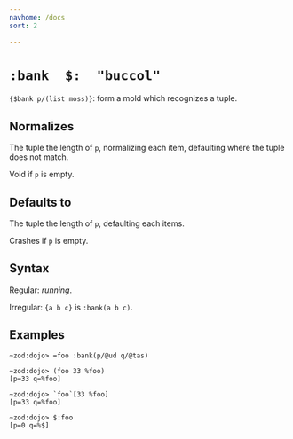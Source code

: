 ```yaml
---
navhome: /docs
sort: 2

---
```


# `:bank  $:  "buccol"` 

`{$bank p/(list moss)}`: form a mold which recognizes a tuple.

## Normalizes

The tuple the length of `p`, normalizing each item, defaulting
where the tuple does not match.

Void if `p` is empty.

## Defaults to

The tuple the length of `p`, defaulting each items.

Crashes if `p` is empty.

## Syntax

Regular: *running*.

Irregular: `{a b c}` is `:bank(a b c)`.

## Examples

```
~zod:dojo> =foo :bank(p/@ud q/@tas)

~zod:dojo> (foo 33 %foo)
[p=33 q=%foo]

~zod:dojo> `foo`[33 %foo]
[p=33 q=%foo]

~zod:dojo> $:foo
[p=0 q=%$]
```
